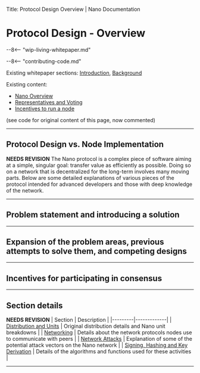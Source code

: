 Title: Protocol Design Overview | Nano Documentation

# Protocol Design - Overview

--8<-- "wip-living-whitepaper.md"

--8<-- "contributing-code.md"

Existing whitepaper sections: [Introduction](/whitepaper/english/#introduction), [Background](/whitepaper/english/#background)

Existing content:

* [Nano Overview](/what-is-nano/overview/)
* [Representatives and Voting](/what-is-nano/overview/#representatives-and-voting)
* [Incentives to run a node](https://medium.com/nanocurrency/the-incentives-to-run-a-node-ccc3510c2562)

(see code for original content of this page, now commented)

---

## Protocol Design vs. Node Implementation

**NEEDS REVISION**
The Nano protocol is a complex piece of software aiming at a simple, singular goal: transfer value as efficiently as possible. Doing so on a network that is decentralized for the long-term involves many moving parts. Below are some detailed explanations of various pieces of the protocol intended for advanced developers and those with deep knowledge of the network.

---

## Problem statement and introducing a solution

---

## Expansion of the problem areas, previous attempts to solve them, and competing designs

---

## Incentives for participating in consensus

---

## Section details

**NEEDS REVISION**
| Section | Description |
|---------|-------------|
| [Distribution and Units](/protocol-design/distribution-and-units/) | Original distribution details and Nano unit breakdowns |
| [Networking](/protocol-design/networking/) | Details about the network protocols nodes use to communicate with peers |
| [Network Attacks](/protocol-design/network-attacks/) | Explanation of some of the potential attack vectors on the Nano network |
| [Signing, Hashing and Key Derivation](/protocol-design/signing-hashing-and-key-derivation/) | Details of the algorithms and functions used for these activities | 

---
